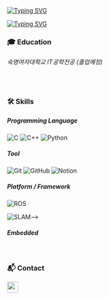 <!-- 헤더 -->
<!--<div align="center">
  <img src="https://capsule-render.vercel.app/api?type=transparent&fontColor=34568B&text=Hyemin%20Park&height=150&fontSize=60&descAlignY=90&descAlign=100" alt="Hyemin Park" />
  </div>-->
[![Typing SVG](https://readme-typing-svg.demolab.com?font=VT323&size=50&duration=10000&pause=700&color=000000&background=FFFFFF&center=true&vCenter=true&repeat=false&width=1000&height=60&lines=Hyemin+Park)](https://git.io/typing-svg)
  
[![Typing SVG](https://readme-typing-svg.demolab.com?font=VT323&duration=10000&pause=700&color=E4E4E4&background=000000&center=true&vCenter=true&width=1000&height=25&lines=⌨️Embedded+Systems+Engineering⌨️;Always+Doing+My+Best)](https://git.io/typing-svg)
<div align= "left">
</div>

<!--교육-->
### 🎓 Education
###### 숙명여자대학교 IT공학전공 (졸업예정)
</br>

<!--기술 스택-->
### 🛠️ Skills
##### Programming Language
![C](https://img.shields.io/badge/C-%23A8B9CC?style=for-the-badge&logo=C&logoColor=white)
![C++](https://img.shields.io/badge/C++-%2300599C?style=for-the-badge&logo=cplusplus&logoColor=white)
![Python](https://img.shields.io/badge/Python-%233776AB?style=for-the-badge&logo=Python&logoColor=white)

##### Tool
![Git](https://img.shields.io/badge/git-%23F05033.svg?style=for-the-badge&logo=git&logoColor=white)
![GitHub](https://img.shields.io/badge/github-%23121011.svg?style=for-the-badge&logo=github&logoColor=white)
![Notion](https://img.shields.io/badge/notion-%23000000?style=for-the-badge&logo=notion&logoColor=white)

##### Platform / Framework
![ROS](https://img.shields.io/badge/ROS-%2322314E?style=for-the-badge&logo=ros&logoColor=white)
<!--![opencv](https://img.shields.io/badge/opencv-%23000000?style=for-the-badge&logo=opencv&logoColor=white)-->
![SLAM](https://img.shields.io/badge/SLAM-%23000000?style=for-the-badge&logo=SLAM&logoColor=white)-->
<!--![MatLab](https://img.shields.io/badge/MatLab-%23000000?style=for-the-badge&logo=MatLab&logoColor=white)-->

##### Embedded 
<!--![AutoSAR](https://img.shields.io/badge/AutoSAR-%23000000?style=for-the-badge&logo=AutoSAR&logoColor=white)-->



</br>
<!--velog 포스팅-->
<!--[![Velog's GitHub stats](https://velog-readme-stats.vercel.app/api?name=벨로그아이디)](벨로그링크)-->

<!--연락망-->
### 📬 Contact
<a href="mailto:phm6318@sookmyung.ac.kr"><img src="https://cdn-icons-png.flaticon.com/512/9916/9916040.png" width="26" height="26" /></a>&nbsp;
<!--<a href="https://www.linkedin.com/in/{handle}/"><img src="./img/linkedin.png" width="26" height="26" /></a>&nbsp;-->
<!--<a href="https://{handle}.tistory.com"><img src="./img/tistory.png" width="26" height="26" /></a>&nbsp;-->
